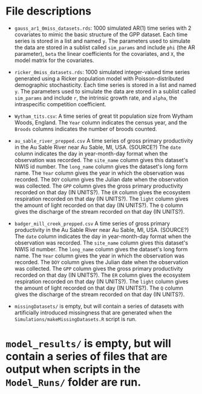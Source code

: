 # File descriptions

* `gauss_ar1_0miss_datasets.rds`: 1000 simulated AR(1) time series with 2 covariates to mimic the basic structure of the GPP dataset. Each time series is stored in a list and named `y`. The parameters used to simulate the data are stored in a sublist called `sim_params` and include `phi` (the AR parameter), `beta` the linear coefficients for the covariates, and `X`, the model matrix for the covariates. 

* `ricker_0miss_datasets.rds`: 1000 simulated integer-valued time series generated using a Ricker population model with Poisson-distributed demographic stochasticity. Each time series is stored in a list and named `y`. The parameters used to simulate the data are stored in a sublist called `sim_params` and include `r`, the intrinsic growth rate, and `alpha`, the intraspecific competition coefficient.

* `Wytham_tits.csv`: A time series of great tit population size from Wytham Woods, England. The `Year` column indicates the census year, and the `Broods` columns indicates the number of broods counted.

* `au_sable_river_prepped.csv` A time series of gross primary productivity in the Au Sable River near Au Sable, MI, USA. (SOURCE?) The `date` column indicates the day in year-month-day format  when the observation was recorded. The `site_name` column gives this dataset's NWIS id number. The `long_name` column gives the dataset's long form name. The `Year` column gives the year in which the observation was recorded. The `DOY` column gives the Julian date when the observation was collected. The `GPP` column gives the gross primary productivity recorded on that day (IN UNITS?). The `ER` column gives the ecosystem respiration recorded on that day (IN UNITS?). The `light` column gives the amount of light recorded on that day (IN UNITS?). The `Q` column gives the discharge of the stream recorded on that day (IN UNITS?).  

* `badger_mill_creek_prepped.csv` A time series of gross primary productivity in the Au Sable River near Au Sable, MI, USA. (SOURCE?) The `date` column indicates the day in year-month-day format  when the observation was recorded. The `site_name` column gives this dataset's NWIS id number. The `long_name` column gives the dataset's long form name. The `Year` column gives the year in which the observation was recorded. The `DOY` column gives the Julian date when the observation was collected. The `GPP` column gives the gross primary productivity recorded on that day (IN UNITS?). The `ER` column gives the ecosystem respiration recorded on that day (IN UNITS?). The `light` column gives the amount of light recorded on that day (IN UNITS?). The `Q` column gives the discharge of the stream recorded on that day (IN UNITS?).  

* `missingDatasets/` is empty, but will contain a series of datasets with artificially introduced missingness that are generated when the `Simulations/makeMissingDatasets.R` script is run. 

# `model_results/` is empty, but will contain a series of files that are output when scripts in the `Model_Runs/` folder are run. 
